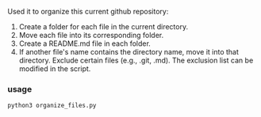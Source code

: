 Used it to organize this current github repository:

1. Create a folder for each file in the current directory.
2. Move each file into its corresponding folder.
3. Create a README.md file in each folder.
4. If another file's name contains the directory name, move it into that directory.
Exclude certain files (e.g., .git, .md). The exclusion list can be modified in the script.

### usage

```python
python3 organize_files.py
```
